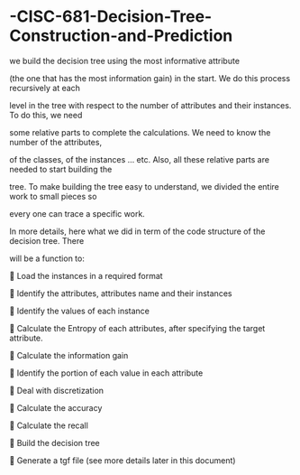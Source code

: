 # -CISC-681-Decision-Tree-Construction-and-Prediction
we build the decision tree using the most informative attribute

(the one that has the most information gain) in the start. We do this process recursively at each

level in the tree with respect to the number of attributes and their instances. To do this, we need

some relative parts to complete the calculations. We need to know the number of the attributes,

of the classes, of the instances … etc. Also, all these relative parts are needed to start building the

tree. To make building the tree easy to understand, we divided the entire work to small pieces so

every one can trace a specific work.

In more details, here what we did in term of the code structure of the decision tree. There

will be a function to:

 Load the instances in a required format

 Identify the attributes, attributes name and their instances

 Identify the values of each instance

 Calculate the Entropy of each attributes, after specifying the target attribute.

 Calculate the information gain

 Identify the portion of each value in each attribute

 Deal with discretization

 Calculate the accuracy

 Calculate the recall

 Build the decision tree

 Generate a tgf file (see more details later in this document)
